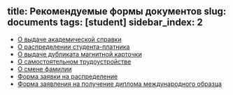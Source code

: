 title: Рекомендуемые формы документов
slug: documents
tags: [student]
sidebar_index: 2
---

-   [О выдаче академической справки](http://bseu.by/fm/files/ak_spravka.doc)
-   [О распределении студента-платника](http://bseu.by/fm/files/raspred_plat.doc)
-   [О выдаче дубликата магнитной карточки](http://bseu.by/fm/files/duplicate_card.doc)
-   [О самостоятельном трудоустройстве](http://bseu.by/fm/files/trudoustr.doc)
-   [О смене фамилии](http://bseu.by/fm/files/lastname.doc)
-   [Форма заявки на распределение](http://bseu.by/fm/files/raspred_zayav.doc)
-   [Форма заявления на получение диплома международного образца](http://bseu.by/fm/files/international_diploma.doc)
